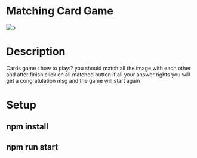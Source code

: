 # Matching Card Game
 
![o](https://user-images.githubusercontent.com/111375056/185259841-2455d478-b89e-4c72-9c22-d53497bea4f7.jpeg)
<br/>

# Description
<p>Cards game : 
how to play:?
you should match all the image with each other and after finish click on  all matched button if all your answer rights
you will get a congratulation msg and the game will start again</p>


# Setup

<h2>npm install </h2>
<h2>npm run start</h2>

